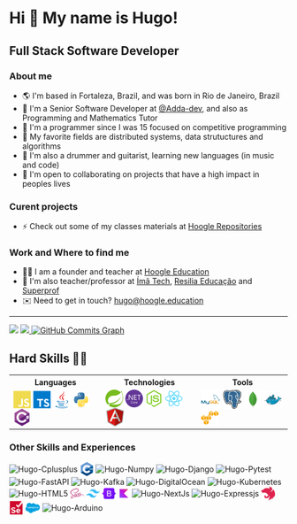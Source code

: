 # Hi 👋 My name is Hugo!

## Full Stack Software Developer
  
 ### About me
 
 * 🌎  I'm based in Fortaleza, Brazil, and was born in Rio de Janeiro, Brazil
 * 🚀 I'm a Senior Software Developer at [@Adda-dev](https://github.com/Adda-dev), and also as Programming and Mathematics Tutor
 * 🌱 I'm a programmer since I was 15 focused on competitive programming
 * 🧠 My favorite fields are distributed systems, data strutuctures and algorithms
 * 🎸 I'm also a drummer and guitarist, learning new languages (in music and code)
 * 🤝 I'm open to collaborating on projects that have a high impact in peoples lives
 
 ### Curent projects
 
 * ⚡ Check out some of my classes materials at [Hoogle Repositories](https://github.com/Hoogle-Education)
  <!-- * 🔥 Bootcamp(s) that I'm current leading: [Sharp Coders](https://github.com/imalearningplace-education/Sharp-Coders-bootcamp) and [Turma Raia Drogasil]() -->
 <!-- * 📺 I stream live coding and create content at [twitch.tv/hey_hoogle](https://www.twitch.tv/hey_hoogle) to [Hoogle Youtube Channel](https://www.youtube.com/@hooogle) -->
 
 ### Work and Where to find me
 
 * 🧑‍💻 I am a founder and teacher at [Hoogle Education](https://www.linkedin.com/company/hoogle) 
 * 💼 I'm also teacher/professor at [Ímã Tech](https://github.com/imalearningplace-education), [Resilia Educação](https://github.com/resilia-br) and [Superprof](https://www.linkedin.com/company/superprof)
 * ✉️ Need to get in touch? [hugo@hoogle.education](mailto:hugo@hoogle.education)
 
 <hr>
 
 <div style="align = center" >
   <img height="165em" src="https://github-readme-stats.vercel.app/api?username=hgrafa&show_icons=true&theme=tokyonight&include_all_commits=true&count_private=true&hide_border=true&hide_rank=true&hide=commits&custom_title=Stats"/>
  <!-- <img height="140em" src="https://github-readme-stats.vercel.app/api/top-langs/?username=hgrafa&layout=compact&langs_count=7&theme=tokyonight&exclude_repo=beecrowd-solutions&hide_border=true&hide=makefile"/> -->
  <a href="github.com/hgrafa">
    <img height="165em" src="http://github-readme-streak-stats.herokuapp.com?user=hgrafa&theme=tokyonight&hide_border=true&fire=FF00E9" />
  </a>
  <a href="github.com/hgrafa">
   <img height="260em" src="https://github-readme-activity-graph.vercel.app/graph?username=hgrafa&theme=github&hide_border=true&bg_color=1A1B27&color=628FDA&line=2BAEAE&point=FE00E8&custom_title=Commits%20Graph" alt="GitHub Commits Graph" /> 
 </a>
</div>

## Hard Skills 🧑‍💻

<div style="display: inline_block; align = center">
  <table>
    <tr>
      <th> Languages </th>
      <th> Technologies </th>
     <th> Tools </th>
    </tr>
    <tr>
      <td>
        <img align="center" alt="Hugo-JS" height="32" src="https://raw.githubusercontent.com/devicons/devicon/master/icons/javascript/javascript-plain.svg">
        <img align="center" alt="Hugo-TS" height="32" src="https://raw.githubusercontent.com/devicons/devicon/master/icons/typescript/typescript-plain.svg">
        <img align="center" alt="Hugo-Java" height="32" src="https://raw.githubusercontent.com/devicons/devicon/master/icons/java/java-original.svg">
        <img align="center" alt="Hugo-Python" height="32" src="https://raw.githubusercontent.com/devicons/devicon/master/icons/python/python-original.svg"> 
        <img align="center" alt="Hugo-C#" height="32" src="https://raw.githubusercontent.com/devicons/devicon/master/icons/csharp/csharp-original.svg">   
      </td>
      <td>
          <img align="center" alt="Hugo-Springboot" height="32" src="https://raw.githubusercontent.com/devicons/devicon/master/icons/spring/spring-original.svg">
          <img align="center" alt="Hugo-dotnetcore" height="32" src="https://raw.githubusercontent.com/devicons/devicon/master/icons/dotnetcore/dotnetcore-original.svg">
          <img align="center" alt="Hugo-NodeJs" height="32" src="https://raw.githubusercontent.com/devicons/devicon/master/icons/nodejs/nodejs-original.svg">
          <img align="center" alt="Hugo-React" height="32" src="https://raw.githubusercontent.com/devicons/devicon/master/icons/react/react-original.svg">
          <img align="center" alt="Hugo-Angular" height="35" src="https://raw.githubusercontent.com/devicons/devicon/master/icons/angularjs/angularjs-original.svg">
      </td>
     <td>
        <img align="center" alt="Hugo-MySQL" height="35" src="https://raw.githubusercontent.com/devicons/devicon/master/icons/mysql/mysql-original-wordmark.svg">
         <img align="center" alt="Hugo-PostreSQL" height="35" src="https://raw.githubusercontent.com/devicons/devicon/master/icons/postgresql/postgresql-original.svg">
        <img align="center" alt="Hugo-MongoDB" height="32" src="https://raw.githubusercontent.com/devicons/devicon/master/icons/mongodb/mongodb-original.svg">
        <img align="center" alt="Hugo-Docker" height="32" src="https://raw.githubusercontent.com/devicons/devicon/master/icons/docker/docker-original.svg">
        <img align="center" alt="Hugo-MongoDB" height="32" src="https://raw.githubusercontent.com/devicons/devicon/master/icons/amazonwebservices/amazonwebservices-original.svg">
     </td>
    </tr>
 </table> 
 
  
</div>
 
 ### Other Skills and Experiences
 <span>
  <img align="center" alt="Hugo-Cplusplus" height="25" src="https://cdn.jsdelivr.net/gh/devicons/devicon/icons/c/c-original.svg" />
  <img align="center" alt="Hugo-Cplusplus" height="25" src="https://raw.githubusercontent.com/devicons/devicon/master/icons/cplusplus/cplusplus-original.svg">
  <img align="center" alt="Hugo-Numpy" height="25" src="https://cdn.jsdelivr.net/gh/devicons/devicon/icons/numpy/numpy-original.svg" />
  <img align="center" alt="Hugo-Django" height="25" src="https://cdn.jsdelivr.net/gh/devicons/devicon/icons/django/django-plain.svg" />
  <img align="center" alt="Hugo-Pytest" height="27" src="https://cdn.jsdelivr.net/gh/devicons/devicon/icons/pytest/pytest-original.svg" />
  <img align="center" alt="Hugo-FastAPI" height="25" src="https://cdn.jsdelivr.net/gh/devicons/devicon/icons/fastapi/fastapi-original.svg" />
  <img align="center" alt="Hugo-Kafka" height="25" src="https://cdn.jsdelivr.net/gh/devicons/devicon/icons/apachekafka/apachekafka-original.svg" />
  <img align="center" alt="Hugo-DigitalOcean" height="25" src="https://cdn.jsdelivr.net/gh/devicons/devicon/icons/digitalocean/digitalocean-original.svg" />
  <img align="center" alt="Hugo-Kubernetes" height="25" src="https://cdn.jsdelivr.net/gh/devicons/devicon/icons/kubernetes/kubernetes-plain.svg" />
  <img align="center" alt="Hugo-HTML5" width="25" src="https://raw.githubusercontent.com/danielcranney/readme-generator/main/public/icons/skills/html5-colored.svg"/>
  <img align="center" alt="Hugo-Sass" height="25" src="https://raw.githubusercontent.com/devicons/devicon/master/icons/sass/sass-original.svg">
  <img align="center" alt="Hugo-Tailwind" height="25" src="https://raw.githubusercontent.com/devicons/devicon/master/icons/tailwindcss/tailwindcss-plain.svg">
  <img align="center" alt="Hugo-Bootstrap" height="25" src="https://raw.githubusercontent.com/devicons/devicon/master/icons/bootstrap/bootstrap-original.svg">
  <img align="center" alt="Hugo-Kotlin" height="21" src="https://raw.githubusercontent.com/devicons/devicon/master/icons/kotlin/kotlin-original.svg">
  <img align="center" alt="Hugo-NextJs" width="25" src="https://raw.githubusercontent.com/danielcranney/readme-generator/main/public/icons/skills/nextjs-colored-dark.svg"/>
  <img align="center" alt="Hugo-Expressjs" height="25" src="https://raw.githubusercontent.com/danielcranney/readme-generator/main/public/icons/skills/express-colored-dark.svg">
  <img align="center" alt="Hugo-Bootstrap" height="25" src="https://raw.githubusercontent.com/devicons/devicon/master/icons/nestjs/nestjs-plain.svg">
  <img align="center" alt="Hugo-Selenium" height="25" src="https://raw.githubusercontent.com/devicons/devicon/master/icons/selenium/selenium-original.svg">
  <img align="center" alt="Hugo-Salesforce" height="27" src="https://raw.githubusercontent.com/devicons/devicon/master/icons/salesforce/salesforce-original.svg">
  <img align="center" alt="Hugo-Arduino" height="25" src="https://cdn.jsdelivr.net/gh/devicons/devicon/icons/arduino/arduino-original.svg" />
</span>
